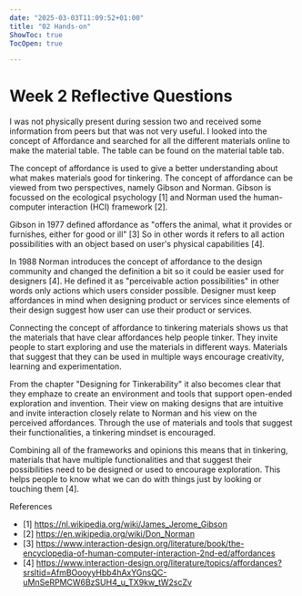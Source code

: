 ```yaml
---
date: "2025-03-03T11:09:52+01:00"
title: "02 Hands-on"
ShowToc: true
TocOpen: true

---
```


# Week 2 Reflective Questions

I was not physically present during session two and received some information from peers but that was not very useful. I looked into the concept of Affordance and searched for all the different materials online to make the material table. The table can be found on the material table tab.

The concept of affordance is used to give a better understanding about what makes materials good for tinkering. The concept of affordance can be viewed from two perspectives, namely Gibson and Norman. Gibson is focussed on the ecological psychology [1] and Norman used the human-computer interaction (HCI) framework [2].

Gibson in 1977 defined affordance as "offers the animal, what it provides or furnishes, either for good or ill" [3] So in other words it refers to all action possibilities with an object based on user's physical capabilities [4]. 

In 1988 Norman introduces the concept of affordance to the design community and changed the definition a bit so it could be easier used for designers [4]. He defined it as "perceivable action possibilities" in other words only actions which users consider possible. Designer must keep  affordances in mind when designing product or services since elements of their design suggest how user can use their product or services. 

Connecting the concept of affordance to tinkering materials shows us that the materials that have clear affordances help people tinker. They invite people to start exploring and use the materials in different ways. Materials that suggest that they can be used in multiple ways encourage creativity, learning and experimentation.

From the chapter "Designing for Tinkerability" it also becomes clear that they emphaze to create an environment and tools that support open-ended exploration and invention. Their view on making designs that are intuitive and invite interaction closely relate to Norman and his view on the perceived affordances. Through the use of materials and tools that suggest their functionalities, a tinkering mindset is encouraged. 

Combining all of the frameworks and opinions this means that in tinkering, materials that have multiple functionalities and that suggest their possibilities need to be designed or used to encourage exploration. This helps people to know what we can do with things just by looking or touching them [4]. 


References
- [1] https://nl.wikipedia.org/wiki/James_Jerome_Gibson
- [2] https://en.wikipedia.org/wiki/Don_Norman 
- [3] https://www.interaction-design.org/literature/book/the-encyclopedia-of-human-computer-interaction-2nd-ed/affordances
- [4] https://www.interaction-design.org/literature/topics/affordances?srsltid=AfmBOooyyHbb4hAxYGnsQC-uMnSeRPMCW6BzSUH4_u_TX9kw_tW2scZv 



